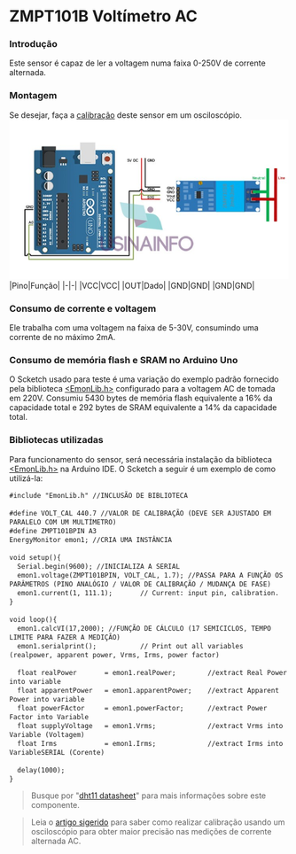 
# ZMPT101B Voltímetro AC
### Introdução
Este sensor é capaz de ler a voltagem numa faixa 0-250V de corrente alternada. 
### Montagem
Se desejar, faça a [calibração](https://blogmasterwalkershop.com.br/arduino/como-usar-com-arduino-sensor-de-tensao-ac-0-a-250v-voltimetro-zmpt101b) deste sensor em um osciloscópio.
![voltímetro](voltimetro.jpg)
|Pino|Função|
|-|-|
|VCC|VCC|
|OUT|Dado|
|GND|GND|
|GND|GND|
### Consumo de corrente e voltagem
Ele trabalha com uma voltagem na faixa de 5-30V, consumindo uma corrente de no máximo 2mA.
### Consumo de memória flash e SRAM no Arduino Uno
O Scketch usado para teste é uma variação do exemplo padrão fornecido pela biblioteca [<EmonLib.h>](https://github.com/openenergymonitor/EmonLib) configurado para a voltagem AC de tomada em 220V. Consumiu 5430 bytes de memória flash equivalente a 16% da capacidade total e 292 bytes de SRAM equivalente a 14% da capacidade total.
### Bibliotecas utilizadas
Para funcionamento do sensor, será necessária instalação da biblioteca [<EmonLib.h>](https://github.com/openenergymonitor/EmonLib) na Arduino IDE. O Scketch a seguir é um exemplo de como utilizá-la:
```
#include "EmonLib.h" //INCLUSÃO DE BIBLIOTECA

#define VOLT_CAL 440.7 //VALOR DE CALIBRAÇÃO (DEVE SER AJUSTADO EM PARALELO COM UM MULTÍMETRO)
#define ZMPT101BPIN A3
EnergyMonitor emon1; //CRIA UMA INSTÂNCIA

void setup(){  
  Serial.begin(9600); //INICIALIZA A SERIAL
  emon1.voltage(ZMPT101BPIN, VOLT_CAL, 1.7); //PASSA PARA A FUNÇÃO OS PARÂMETROS (PINO ANALÓGIO / VALOR DE CALIBRAÇÃO / MUDANÇA DE FASE)
  emon1.current(1, 111.1);       // Current: input pin, calibration.
}

void loop(){
  emon1.calcVI(17,2000); //FUNÇÃO DE CÁLCULO (17 SEMICICLOS, TEMPO LIMITE PARA FAZER A MEDIÇÃO)    
  emon1.serialprint();           // Print out all variables (realpower, apparent power, Vrms, Irms, power factor)
  
  float realPower       = emon1.realPower;        //extract Real Power into variable
  float apparentPower   = emon1.apparentPower;    //extract Apparent Power into variable
  float powerFActor     = emon1.powerFactor;      //extract Power Factor into Variable
  float supplyVoltage   = emon1.Vrms;             //extract Vrms into Variable (Voltagem)
  float Irms            = emon1.Irms;             //extract Irms into VariableSERIAL (Corente)
  
  delay(1000);
}
```
> Busque por "[dht11 datasheet](https://www.google.com/search?q=dht11+datasheet)" para mais informações sobre este componente.

> Leia o [artigo sigerido](https://blogmasterwalkershop.com.br/arduino/como-usar-com-arduino-sensor-de-tensao-ac-0-a-250v-voltimetro-zmpt101b) para saber como realizar calibração usando um osciloscópio para obter maior precisão nas medições de corrente alternada AC.
